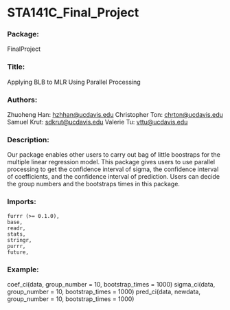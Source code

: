 # STA141C_Final_Project

### Package: 
FinalProject

### Title: 
Applying BLB to MLR Using Parallel Processing

### Authors: 
Zhuoheng Han: hzhhan@ucdavis.edu
Christopher Ton: chrton@ucdavis.edu
Samuel Krut: sdkrut@ucdavis.edu
Valerie Tu: vttu@ucdavis.edu 
    
### Description: 
Our package enables other users to carry out bag of little boostraps for the multiple linear regression model. This package gives users to use parallel processing to get the confidence interval of sigma, the confidence interval of coefficients, and the confidence interval of prediction. Users can decide the group numbers and the bootstraps times in this package.

### Imports: 

    furrr (>= 0.1.0),
    base,
    readr,
    stats,
    stringr,
    purrr,
    future,
    
### Example:
coef_ci(data, group_number = 10, bootstrap_times = 1000)
sigma_ci(data, group_number = 10, bootstrap_times = 1000)
pred_ci(data, newdata, group_number = 10, bootstrap_times = 1000)
    

